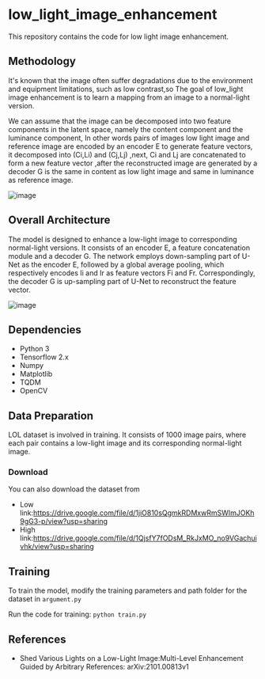 # low_light_image_enhancement
This repository contains the code for low light image enhancement.
## Methodology

It's known that the image often suffer degradations due to the environment and equipment limitations, such as low contrast,so The goal of low_light image enhancement is to learn a mapping from an image to a normal-light version.

We can assume that the image can be decomposed into two feature components in the latent space, namely the content component and the luminance component,
In other words pairs of images low light image and reference image are encoded by an encoder E to generate feature vectors, it decomposed into (Ci,Li) and (Cj,Lj) ,next, Ci and Lj are concatenated to form a new feature vector ,after the reconstructed image are generated by a decoder G is the same in content as low light image and same in luminance as reference image.

![image](https://user-images.githubusercontent.com/112108580/205706246-455815f9-104d-41db-a88e-9c01e3648099.png)


## Overall Architecture
The model is designed to enhance a low-light image to corresponding normal-light versions.
It consists of an encoder E, a feature concatenation module and a decoder G.
The network employs down-sampling part of U-Net as the encoder E, followed by a global average pooling, which respectively encodes Ii and Ir as feature vectors Fi and Fr. Correspondingly, the decoder G is up-sampling part of U-Net to reconstruct the feature vector.

![image](https://user-images.githubusercontent.com/112108580/205706419-333fb383-f22f-4419-8875-c416f9f1827a.png)

## Dependencies
* Python 3
* Tensorflow 2.x
* Numpy
* Matplotlib
* TQDM
* OpenCV
## Data Preparation 
LOL dataset is involved in training. It consists of 1000 image pairs, where each pair contains a low-light image and its corresponding normal-light image. 

### Download 
You can also download the dataset from 
* Low link:https://drive.google.com/file/d/1jiO810sQgmkRDMxwRmSWImJOKh9gG3-p/view?usp=sharing
* High link:https://drive.google.com/file/d/1QjsfY7fODsM_RkJxMO_no9VGachuivhk/view?usp=sharing
## Training 
To train the model, modify the training parameters and path folder for the dataset in `argument.py`

Run the code for training: 
`python train.py`

## References
* Shed Various Lights on a Low-Light Image:Multi-Level Enhancement Guided by Arbitrary References: arXiv:2101.00813v1 

